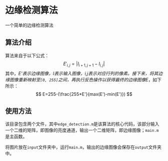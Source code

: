 # 边缘检测算法

一个简单的边缘检测算法

## 算法介绍

算法来自于以下公式：
$$
E'_{i,j}=|I_{i+1,j+1}-I_{i,j}|
$$
其中，*E'*表示边缘图像，*I*表示输入图像，*i,j*表示对应行列的像素。接下来，将其边缘图像重新映射至`[0, 255]`之间，再执行反色操作以获得最终的边缘图像*E*，如下所示：
$$
E=255-(\frac{255*E'}{max(E')-min(E')})
$$

## 使用方法

该目录包含两个文件，其中`edge_detection.m`是该算法的核心代码，该部分输入一个二维的矩阵，即图像的亮度通道，输出一个二维矩阵，即边缘图像；`main.m`是主函数。

将图片放在`input`文件夹中，运行`main.m`，输出的边缘图像会保存在`output`文件夹中。

